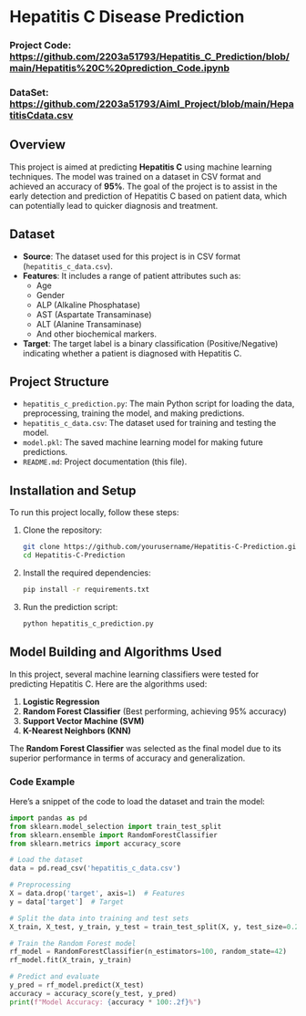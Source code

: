 # Hepatitis C Disease Prediction
### Project Code: https://github.com/2203a51793/Hepatitis_C_Prediction/blob/main/Hepatitis%20C%20prediction_Code.ipynb
### DataSet: https://github.com/2203a51793/Aiml_Project/blob/main/HepatitisCdata.csv

## Overview
This project is aimed at predicting **Hepatitis C** using machine learning techniques. The model was trained on a dataset in CSV format and achieved an accuracy of **95%**. The goal of the project is to assist in the early detection and prediction of Hepatitis C based on patient data, which can potentially lead to quicker diagnosis and treatment.

## Dataset
- **Source**: The dataset used for this project is in CSV format (`hepatitis_c_data.csv`).
- **Features**: It includes a range of patient attributes such as:
  - Age
  - Gender
  - ALP (Alkaline Phosphatase)
  - AST (Aspartate Transaminase)
  - ALT (Alanine Transaminase)
  - And other biochemical markers.
- **Target**: The target label is a binary classification (Positive/Negative) indicating whether a patient is diagnosed with Hepatitis C.

## Project Structure
- `hepatitis_c_prediction.py`: The main Python script for loading the data, preprocessing, training the model, and making predictions.
- `hepatitis_c_data.csv`: The dataset used for training and testing the model.
- `model.pkl`: The saved machine learning model for making future predictions.
- `README.md`: Project documentation (this file).

## Installation and Setup
To run this project locally, follow these steps:

1. Clone the repository:
    ```bash
    git clone https://github.com/yourusername/Hepatitis-C-Prediction.git
    cd Hepatitis-C-Prediction
    ```

2. Install the required dependencies:
    ```bash
    pip install -r requirements.txt
    ```

3. Run the prediction script:
    ```bash
    python hepatitis_c_prediction.py
    ```

## Model Building and Algorithms Used
In this project, several machine learning classifiers were tested for predicting Hepatitis C. Here are the algorithms used:

1. **Logistic Regression**
2. **Random Forest Classifier** (Best performing, achieving 95% accuracy)
3. **Support Vector Machine (SVM)**
4. **K-Nearest Neighbors (KNN)**

The **Random Forest Classifier** was selected as the final model due to its superior performance in terms of accuracy and generalization.

### Code Example
Here’s a snippet of the code to load the dataset and train the model:

```python
import pandas as pd
from sklearn.model_selection import train_test_split
from sklearn.ensemble import RandomForestClassifier
from sklearn.metrics import accuracy_score

# Load the dataset
data = pd.read_csv('hepatitis_c_data.csv')

# Preprocessing
X = data.drop('target', axis=1)  # Features
y = data['target']  # Target

# Split the data into training and test sets
X_train, X_test, y_train, y_test = train_test_split(X, y, test_size=0.2, random_state=42)

# Train the Random Forest model
rf_model = RandomForestClassifier(n_estimators=100, random_state=42)
rf_model.fit(X_train, y_train)

# Predict and evaluate
y_pred = rf_model.predict(X_test)
accuracy = accuracy_score(y_test, y_pred)
print(f"Model Accuracy: {accuracy * 100:.2f}%")

